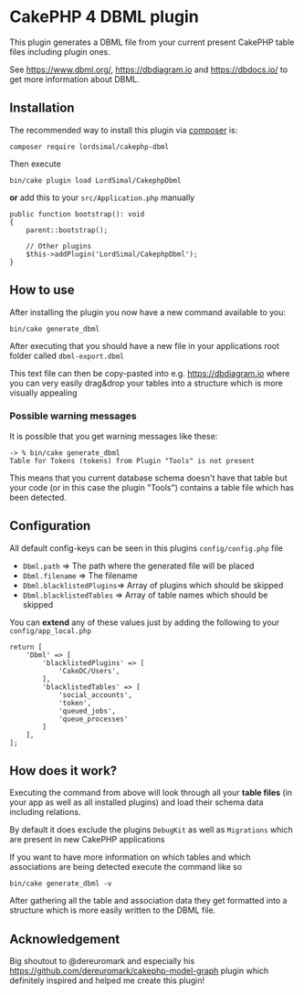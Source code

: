 
# CakePHP 4 DBML plugin

This plugin generates a DBML file from your current present CakePHP table files including plugin ones.

See https://www.dbml.org/, https://dbdiagram.io and https://dbdocs.io/ to get more information about DBML.


## Installation

The recommended way to install this plugin via [composer](https://getcomposer.org) is:

```
composer require lordsimal/cakephp-dbml
```

Then execute

```
bin/cake plugin load LordSimal/CakephpDbml
```

**or** add this to your `src/Application.php` manually

```
public function bootstrap(): void
{
    parent::bootstrap();
    
    // Other plugins
    $this->addPlugin('LordSimal/CakephpDbml');
}
```


## How to use

After installing the plugin you now have a new command available to you:

```
bin/cake generate_dbml 
```

After executing that you should have a new file in your applications root folder called `dbml-export.dbml`

This text file can then be copy-pasted into e.g. https://dbdiagram.io where you can very easily drag&drop your tables into a structure which is more visually appealing

### Possible warning messages

It is possible that you get warning messages like these:

```
-> % bin/cake generate_dbml   
Table for Tokens (tokens) from Plugin "Tools" is not present
```

This means that you current database schema doesn't have that table but your code (or in this case the plugin "Tools") contains a table file which has been detected.


## Configuration

All default config-keys can be seen in this plugins `config/config.php` file

* `Dbml.path` => The path where the generated file will be placed
* `Dbml.filename` => The filename
* `Dbml.blacklistedPlugins`=> Array of plugins which should be skipped
* `Dbml.blacklistedTables` => Array of table names which should be skipped

You can **extend** any of these values just by adding the following to your `config/app_local.php`

```
return [
    'Dbml' => [
        'blacklistedPlugins' => [
            'CakeDC/Users',
        ],
        'blacklistedTables' => [
            'social_accounts',
            'token',
            'queued_jobs',
            'queue_processes'
        ]
    ],
];
```


## How does it work?

Executing the command from above will look through all your **table files** (in your app as well as all installed plugins) and load their schema data including relations.

By default it does exclude the plugins `DebugKit` as well as `Migrations` which are present in new CakePHP applications

If you want to have more information on which tables and which associations are being detected execute the command like so

```
bin/cake generate_dbml -v
```

After gathering all the table and association data they get formatted into a structure which is more easily written to the DBML file.


## Acknowledgement

Big shoutout to @dereuromark and especially his https://github.com/dereuromark/cakephp-model-graph plugin which definitely inspired and helped me create this plugin!